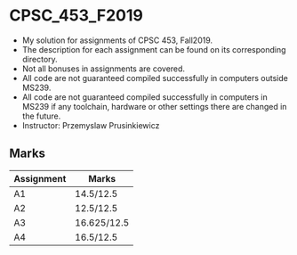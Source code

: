 # CPSC\_453\_F2019

* My solution for assignments of CPSC 453, Fall2019.</br>
* The description for each assignment can be found on its corresponding directory.</br>
* Not all bonuses in assignments are covered.</br>
* All code are not guaranteed compiled successfully in computers outside MS239.</br>
* All code are not guaranteed compiled successfully in computers in MS239 if any toolchain, hardware or other settings there are changed in the future.</br>
* Instructor: Przemyslaw Prusinkiewicz

## Marks

Assignment | Marks |
-----------|-------|
A1 | 14.5/12.5   |
A2 | 12.5/12.5   |
A3 | 16.625/12.5 |
A4 | 16.5/12.5   |
